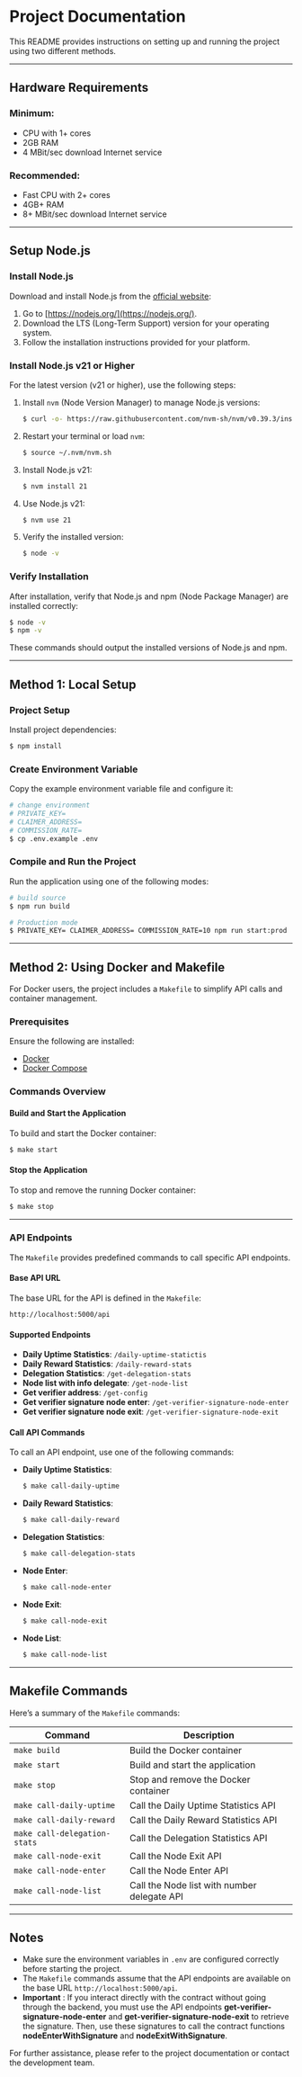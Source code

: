 # Project Documentation

This README provides instructions on setting up and running the project using two different methods.

---

## Hardware Requirements

### Minimum:

- CPU with 1+ cores
- 2GB RAM
- 4 MBit/sec download Internet service

### Recommended:

- Fast CPU with 2+ cores
- 4GB+ RAM
- 8+ MBit/sec download Internet service

---

## Setup Node.js

### Install Node.js

Download and install Node.js from the [official website](https://nodejs.org/):

1. Go to [https://nodejs.org/](https://nodejs.org/).
2. Download the LTS (Long-Term Support) version for your operating system.
3. Follow the installation instructions provided for your platform.

### Install Node.js v21 or Higher

For the latest version (v21 or higher), use the following steps:

1. Install `nvm` (Node Version Manager) to manage Node.js versions:

   ```bash
   $ curl -o- https://raw.githubusercontent.com/nvm-sh/nvm/v0.39.3/install.sh | bash
   ```

2. Restart your terminal or load `nvm`:

   ```bash
   $ source ~/.nvm/nvm.sh
   ```

3. Install Node.js v21:

   ```bash
   $ nvm install 21
   ```

4. Use Node.js v21:

   ```bash
   $ nvm use 21
   ```

5. Verify the installed version:

   ```bash
   $ node -v
   ```

### Verify Installation

After installation, verify that Node.js and npm (Node Package Manager) are installed correctly:

```bash
$ node -v
$ npm -v
```

These commands should output the installed versions of Node.js and npm.

---

## Method 1: Local Setup

### Project Setup

Install project dependencies:

```bash
$ npm install
```

### Create Environment Variable

Copy the example environment variable file and configure it:

```bash
# change environment
# PRIVATE_KEY=
# CLAIMER_ADDRESS=
# COMMISSION_RATE=
$ cp .env.example .env
```

### Compile and Run the Project

Run the application using one of the following modes:

```bash
# build source
$ npm run build

# Production mode
$ PRIVATE_KEY= CLAIMER_ADDRESS= COMMISSION_RATE=10 npm run start:prod
```

---

## Method 2: Using Docker and Makefile

For Docker users, the project includes a `Makefile` to simplify API calls and container management.

### Prerequisites

Ensure the following are installed:

- [Docker](https://www.docker.com/)
- [Docker Compose](https://docs.docker.com/compose/)

### Commands Overview

#### Build and Start the Application

To build and start the Docker container:

```bash
$ make start
```

#### Stop the Application

To stop and remove the running Docker container:

```bash
$ make stop
```

---

### API Endpoints

The `Makefile` provides predefined commands to call specific API endpoints.

#### Base API URL

The base URL for the API is defined in the `Makefile`:

```text
http://localhost:5000/api
```

#### Supported Endpoints

- **Daily Uptime Statistics**: `/daily-uptime-statictis`
- **Daily Reward Statistics**: `/daily-reward-stats`
- **Delegation Statistics**: `/get-delegation-stats`
- **Node list with info delegate**: `/get-node-list`
- **Get verifier address**: `/get-config`
- **Get verifier signature node enter**: `/get-verifier-signature-node-enter`
- **Get verifier signature node exit**: `/get-verifier-signature-node-exit`

#### Call API Commands

To call an API endpoint, use one of the following commands:

- **Daily Uptime Statistics**:

  ```bash
  $ make call-daily-uptime
  ```

- **Daily Reward Statistics**:

  ```bash
  $ make call-daily-reward
  ```

- **Delegation Statistics**:
  ```bash
  $ make call-delegation-stats
  ```
- **Node Enter**:

  ```bash
  $ make call-node-enter
  ```

- **Node Exit**:
  ```bash
  $ make call-node-exit
  ```
- **Node List**:
  ```bash
  $ make call-node-list
  ```

---

## Makefile Commands

Here’s a summary of the `Makefile` commands:

| Command                      | Description                                 |
| ---------------------------- | ------------------------------------------- |
| `make build`                 | Build the Docker container                  |
| `make start`                 | Build and start the application             |
| `make stop`                  | Stop and remove the Docker container        |
| `make call-daily-uptime`     | Call the Daily Uptime Statistics API        |
| `make call-daily-reward`     | Call the Daily Reward Statistics API        |
| `make call-delegation-stats` | Call the Delegation Statistics API          |
| `make call-node-exit`        | Call the Node Exit API                      |
| `make call-node-enter`       | Call the Node Enter API                     |
| `make call-node-list`        | Call the Node list with number delegate API |

---

## Notes

- Make sure the environment variables in `.env` are configured correctly before starting the project.
- The `Makefile` commands assume that the API endpoints are available on the base URL `http://localhost:5000/api`.
- **Important** : If you interact directly with the contract without going through the backend, you must use the API endpoints **get-verifier-signature-node-enter** and **get-verifier-signature-node-exit** to retrieve the signature. Then, use these signatures to call the contract functions **nodeEnterWithSignature** and **nodeExitWithSignature**.

For further assistance, please refer to the project documentation or contact the development team.
